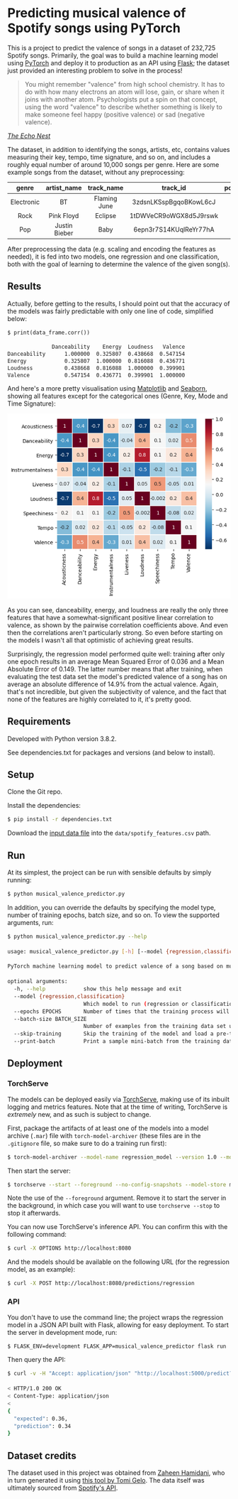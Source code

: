 # Predicting musical valence of Spotify songs using PyTorch

This is a project to predict the valence of songs in a dataset of 232,725 Spotify songs. Primarily, the goal was to build a machine learning model using [PyTorch](https://pytorch.org/) and deploy it to production as an API using [Flask](https://flask.palletsprojects.com/en/1.1.x/); the dataset just provided an interesting problem to solve in the process!

> You might remember "valence" from high school chemistry. It has to do with how many electrons an atom will lose, gain, or share when it joins with another atom. Psychologists put a spin on that concept, using the word "valence" to describe whether something is likely to make someone feel happy (positive valence) or sad (negative valence).

_[The Echo Nest](https://web.archive.org/web/20170422195736/http://blog.echonest.com/post/66097438564/plotting-musics-emotional-valence-1950-2013)_

The dataset, in addition to identifying the songs, artists, etc, contains values measuring their key, tempo, time signature, and so on, and includes a roughly equal number of around 10,000 songs per genre. Here are some example songs from the dataset, without any preprocessing:

| genre      | artist_name   | track_name   | track_id               | popularity | acousticness | danceability | duration_ms | energy | instrumentalness | key | liveness | loudness | mode  | speechiness | tempo   | time_signature | valence |
|:----------:|:-------------:|:------------:|:----------------------:|:----------:|:------------:|:------------:|:-----------:|:------:|:----------------:|:---:|:--------:|:--------:|:-----:|:-----------:|:-------:|:--------------:|:-------:|
| Electronic | BT            | Flaming June | 3zdsnLKSspBgqoBKowL6cJ | 29         | 0.0596       | 0.454        | 258333      | 0.814  | 0.0447           | F#  | 0.109    | -4.099   | Minor | 0.0546      | 137.964 | 4/4            | 0.168   |
| Rock       | Pink Floyd    | Eclipse      | 1tDWVeCR9oWGX8d5J9rswk | 62         | 0.0591       | 0.359        | 130429      | 0.579  | 0.746            | A#  | 0.0686   | -10.765  | Major | 0.0406      | 68.102  | 4/4            | 0.135   |
| Pop        | Justin Bieber | Baby         | 6epn3r7S14KUqlReYr77hA | 74         | 0.0544       | 0.656        | 214240      | 0.841  | 0                | F   | 0.122    | -5.183   | Minor | 0.232       | 65.024  | 4/4            | 0.522   |

After preprocessing the data (e.g. scaling and encoding the features as needed), it is fed into two models, one regression and one classification, both with the goal of learning to determine the valence of the given song(s).

## Results

Actually, before getting to the results, I should point out that the accuracy of the models was fairly predictable with only one line of code, simplified below:

```
$ print(data_frame.corr())

              Danceability    Energy  Loudness   Valence
Danceability      1.000000  0.325807  0.438668  0.547154
Energy            0.325807  1.000000  0.816088  0.436771
Loudness          0.438668  0.816088  1.000000  0.399901
Valence           0.547154  0.436771  0.399901  1.000000
```

And here's a more pretty visualisation using [Matplotlib](https://matplotlib.org/) and [Seaborn](https://seaborn.pydata.org/), showing all features except for the categorical ones (Genre, Key, Mode and Time Signature):

![Numerical feature correlation heatmap.](docs/numerical_feature_correlation_heatmap.png?raw=true "Numerical feature correlation heatmap.")

As you can see, danceability, energy, and loudness are really the only three features that have a somewhat-significant positive linear correlation to valence, as shown by the pairwise correlation coefficients above. And even then the correlations aren't particularly strong. So even before starting on the models I wasn't all that optimistic of achieving great results.

Surprisingly, the regression model performed quite well: training after only one epoch results in an average Mean Squared Error of 0.036 and a Mean Absolute Error of 0.149. The latter number means that after training, when evaluating the test data set the model's predicted valence of a song has on average an absolute difference of 14.9% from the actual valence. Again, that's not incredible, but given the subjectivity of valence, and the fact that none of the features are highly correlated to it, it's pretty good.

## Requirements

Developed with Python version 3.8.2.

See dependencies.txt for packages and versions (and below to install).

## Setup

Clone the Git repo.

Install the dependencies:

```bash
$ pip install -r dependencies.txt
```

Download the [input data file](https://www.kaggle.com/zaheenhamidani/ultimate-spotify-tracks-db) into the `data/spotify_features.csv` path.

## Run

At its simplest, the project can be run with sensible defaults by simply running:

```bash
$ python musical_valence_predictor.py
```

In addition, you can override the defaults by specifying the model type, number of training epochs, batch size, and so on. To view the supported arguments, run:

```bash
$ python musical_valence_predictor.py --help

usage: musical_valence_predictor.py [-h] [--model {regression,classification}] [--epochs EPOCHS] [--batch-size BATCH_SIZE] [--skip-training] [--print-batch]

PyTorch machine learning model to predict valence of a song based on musical characteristics, e.g. tempo, key, etc.

optional arguments:
  -h, --help            show this help message and exit
  --model {regression,classification}
                        Which model to run (regression or classification). Defaults to regression.
  --epochs EPOCHS       Number of times that the training process will run through the training data set.
  --batch-size BATCH_SIZE
                        Number of examples from the training data set used per training iteration.
  --skip-training       Skip the training of the model and load a pre-trained one (model trains by default).
  --print-batch         Print a sample mini-batch from the training data set.
```

## Deployment

### TorchServe

The models can be deployed easily via [TorchServe](https://pytorch.org/serve/), making use of its inbuilt logging and metrics features. Note that at the time of writing, TorchServe is _extremely_ new, and as such is subject to change.

First, package the artifacts of at least one of the models into a model archive (`.mar`) file with `torch-model-archiver` (these files are in the `.gitignore` file, so make sure to do a training run first):

```bash
$ torch-model-archiver --model-name regression_model --version 1.0 --model-file musical_valence_predictor/models/regression_model.py --serialized-file models/RegressionModel.pth --export-path models/ --archive-format default
```

Then start the server:

```bash
$ torchserve --start --foreground --no-config-snapshots --model-store models/ --models regression=regression_model.mar
```

Note the use of the `--foreground` argument. Remove it to start the server in the background, in which case you will want to use `torchserve --stop` to stop it afterwards.

You can now use TorchServe's inference API. You can confirm this with the following command:

```bash
$ curl -X OPTIONS http://localhost:8080
```

And the models should be available on the following URL (for the regression model, as an example):

```bash
$ curl -X POST http://localhost:8080/predictions/regression
```

### API

You don't have to use the command line; the project wraps the regression model in a JSON API built with Flask, allowing for easy deployment. To start the server in development mode, run:

```bash
$ FLASK_ENV=development FLASK_APP=musical_valence_predictor flask run
```

Then query the API:

```bash
$ curl -v -H "Accept: application/json" "http://localhost:5000/predict?artist_name=BT&track_name=Yahweh"

< HTTP/1.0 200 OK
< Content-Type: application/json
< 
{
  "expected": 0.36, 
  "prediction": 0.34
}
```

## Dataset credits

The dataset used in this project was obtained from [Zaheen Hamidani](https://www.kaggle.com/zaheenhamidani/ultimate-spotify-tracks-db), who in turn generated it using [this tool by Tomi Gelo](https://github.com/tgel0/spotify-data). The data itself was ultimately sourced from [Spotify's API](https://developer.spotify.com/documentation/web-api/reference/tracks/get-audio-features/).

